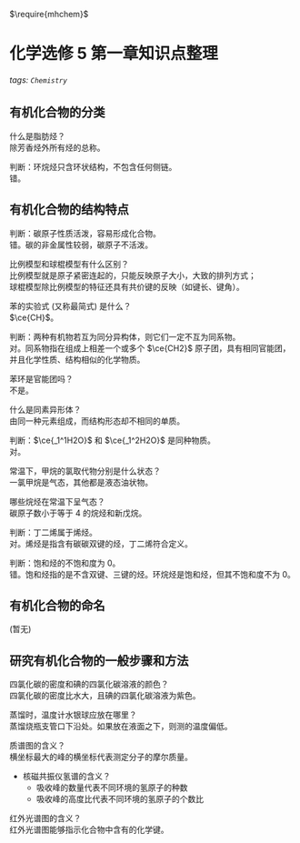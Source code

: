 $\require{mhchem}$

# 化学选修 5 第一章知识点整理

###### tags: `Chemistry`

## 有机化合物的分类

什么是脂肪烃？  
除芳香烃外所有烃的总称。

判断：环烷烃只含环状结构，不包含任何侧链。  
错。

## 有机化合物的结构特点

判断：碳原子性质活泼，容易形成化合物。  
错。碳的非金属性较弱，碳原子不活泼。

比例模型和球棍模型有什么区别？  
比例模型就是原子紧密连起的，只能反映原子大小，大致的排列方式；  
球棍模型除比例模型的特征还具有共价键的反映（如键长、键角）。

苯的实验式 (又称最简式) 是什么？  
$\ce{CH}$。

判断：两种有机物若互为同分异构体，则它们一定不互为同系物。  
对。同系物指在组成上相差一个或多个 $\ce{CH2}$ 原子团，具有相同官能团，并且化学性质、结构相似的化学物质。

苯环是官能团吗？  
不是。

什么是同素异形体？  
由同一种元素组成，而结构形态却不相同的单质。

判断：$\ce{_1^1H2O}$ 和 $\ce{_1^2H2O}$ 是同种物质。  
对。

常温下，甲烷的氯取代物分别是什么状态？  
一氯甲烷是气态，其他都是液态油状物。

哪些烷烃在常温下呈气态？  
碳原子数小于等于 4 的烷烃和新戊烷。

判断：丁二烯属于烯烃。  
对。烯烃是指含有碳碳双键的烃，丁二烯符合定义。

判断：饱和烃的不饱和度为 0。  
错。饱和烃指的是不含双键、三键的烃。环烷烃是饱和烃，但其不饱和度不为 0。

## 有机化合物的命名

(暂无)

## 研究有机化合物的一般步骤和方法

四氯化碳的密度和碘的四氯化碳溶液的颜色？  
四氯化碳的密度比水大，且碘的四氯化碳溶液为紫色。

蒸馏时，温度计水银球应放在哪里？  
蒸馏烧瓶支管口下沿处。如果放在液面之下，则测的温度偏低。

质谱图的含义？  
横坐标最大的峰的横坐标代表测定分子的摩尔质量。

- 核磁共振仪氢谱的含义？
  - 吸收峰的数量代表不同环境的氢原子的种数
  - 吸收峰的高度比代表不同环境的氢原子的个数比

红外光谱图的含义？  
红外光谱图能够指示化合物中含有的化学键。